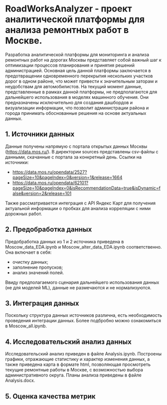 # RoadWorksAnalyzer - проект аналитической платформы для анализа ремонтных работ в Москве.
Разработка аналитической платформы для мониторинга и анализа ремонтных работ на дорогах Москвы представляет собой важный шаг к оптимизации процессов планирования и принятия решений администрацией. Основная цель данной платформы заключается в предотвращении одновременного перекрытия нескольких участков дорог в одном районе, что может привести к значительным заторам и неудобствам для автомобилистов. На текущий момент данные, представленные в рамках данной платформы, не предполагаются для дальнейшего использования в моделях машинного обучения. Они предназначены исключительно для создания дашбордов и визуализации информации, что позволит администрации района и города принимать обоснованные решения на основе актуальных данных.

## 1. Источники данных
Данные получены напрямую с портала открытых данных Москвы (https://data.mos.ru/). В директории sources представлены csv-файлы с данными, скачанные с портала за конкретный день.
Ссылки на источники:
- https://data.mos.ru/opendata/2527?pageSize=10&pageIndex=0&version=1&release=1664
- https://data.mos.ru/opendata/62101?pageSize=10&pageIndex=0&isRecommendationData=true&isDynamic=false&version=2&release=101

Также рассматривается интеграция с API Яндекс Карт для получения актуальной информации о пробках для анализа корреляции с ними дорожных работ.

## 2. Предобработка данных
Предобработка данных из 1 и 2 источника приведена в Moscow_data_EDA.ipynb и Moscow_alter_data_EDA.ipynb соответственно.
Она включает в себя:
- очистку данных;
- заполнение пропусков;
- анализ значений полей.
  
Ввиду предполагаемого сценария дальнейшего использования данных (не для моделей ML), данные не размечаются и не нормализуются.

## 3. Интеграция данных
Поскольку структура данных источников различна, есть необходимость проведения интеграции данных. Более подбробно можно ознакомиться в Moscow_all.ipynb.

## 4. Исследовательский анализ данных
Исследовательский анализ приведен в файле Analysis.ipynb. Построены графики, отражающие статистику и характер изменения данных, а также приведена карта в формате html, позволяющая просмотреть текущие ремонтные работы в Москве, с возможностью выбора административного округа. Планы анализа приведены в файле Analysis.docx.

## 5. Оценка качества метрик
